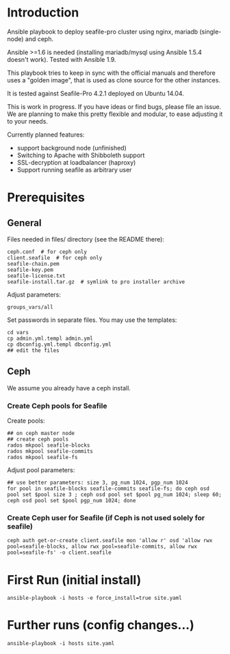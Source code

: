# Introduction

Ansible playbook to deploy seafile-pro cluster using nginx, mariadb (single-node) and ceph.

Ansible >=1.6 is needed (installing mariadb/mysql using Ansible 1.5.4 doesn't work). Tested with Ansible 1.9.

This playbook tries to keep in sync with the official manuals and therefore uses a "golden image", that is used
as clone source for the other instances.

It is tested against Seafile-Pro 4.2.1 deployed on Ubuntu 14.04.

This is work in progress. If you have ideas or find bugs, please file an issue.
We are planning to make this pretty flexible and modular, to ease adjusting it to your needs.

Currently planned features:
* support background node (unfinished)
* Switching to Apache with Shibboleth support
* SSL-decryption at loadbalancer (haproxy)
* Support running seafile as arbitrary user

# Prerequisites

## General 

Files needed in files/ directory (see the README there):

```
ceph.conf  # for ceph only
client.seafile  # for ceph only
seafile-chain.pem
seafile-key.pem
seafile-license.txt
seafile-install.tar.gz  # symlink to pro installer archive
```


Adjust parameters:

```
groups_vars/all
```

Set passwords in separate files. You may use the templates:

```
cd vars
cp admin.yml.templ admin.yml
cp dbconfig.yml.templ dbconfig.yml
## edit the files
```

## Ceph

We assume you already have a ceph install.

### Create Ceph pools for Seafile

Create pools:

```
## on ceph master node
## create ceph pools
rados mkpool seafile-blocks
rados mkpool seafile-commits
rados mkpool seafile-fs
```

Adjust pool parameters:

```
## use better parameters: size 3, pg_num 1024, pgp_num 1024
for pool in seafile-blocks seafile-commits seafile-fs; do ceph osd pool set $pool size 3 ; ceph osd pool set $pool pg_num 1024; sleep 60; ceph osd pool set $pool pgp_num 1024; done
```

### Create Ceph user for Seafile (if Ceph is not used solely for seafile)

```
ceph auth get-or-create client.seafile mon 'allow r' osd 'allow rwx pool=seafile-blocks, allow rwx pool=seafile-commits, allow rwx pool=seafile-fs' -o client.seafile
```


# First Run (initial install)

```
ansible-playbook -i hosts -e force_install=true site.yaml
```

# Further runs (config changes...)
```
ansible-playbook -i hosts site.yaml
```
